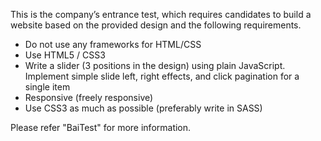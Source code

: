 This is the company’s entrance test, which requires candidates to build a website based on the provided design and the following requirements.
  - Do not use any frameworks for HTML/CSS
  - Use HTML5 / CSS3
  - Write a slider (3 positions in the design) using plain JavaScript. Implement simple slide left, right effects, and click pagination for a single item
  - Responsive (freely responsive)
  - Use CSS3 as much as possible (preferably write in SASS)
    
Please refer "BaiTest" for more information.

